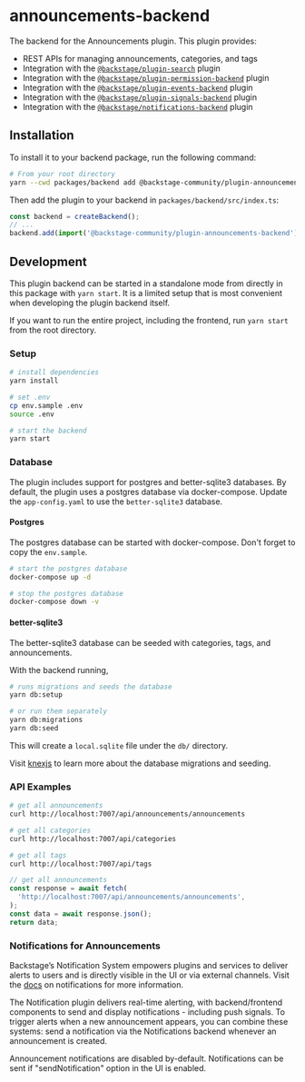 # announcements-backend

The backend for the Announcements plugin. This plugin provides:

- REST APIs for managing announcements, categories, and tags
- Integration with the [`@backstage/plugin-search`](https://github.com/backstage/backstage/tree/master/plugins/search) plugin
- Integration with the [`@backstage/plugin-permission-backend`](https://github.com/backstage/backstage/tree/master/plugins/permission-backend) plugin
- Integration with the [`@backstage/plugin-events-backend`](https://github.com/backstage/backstage/tree/master/plugins/events-backend) plugin
- Integration with the [`@backstage/plugin-signals-backend`](https://github.com/backstage/backstage/tree/master/plugins/signals-backend) plugin
- Integration with the [`@backstage/notifications-backend`](https://github.com/backstage/backstage/tree/master/plugins/notifications-backend) plugin

## Installation

To install it to your backend package, run the following command:

```bash
# From your root directory
yarn --cwd packages/backend add @backstage-community/plugin-announcements-backend
```

Then add the plugin to your backend in `packages/backend/src/index.ts`:

```ts
const backend = createBackend();
// ...
backend.add(import('@backstage-community/plugin-announcements-backend'));
```

## Development

This plugin backend can be started in a standalone mode from directly in this
package with `yarn start`. It is a limited setup that is most convenient when
developing the plugin backend itself.

If you want to run the entire project, including the frontend, run `yarn start` from the root directory.

### Setup

```sh
# install dependencies
yarn install

# set .env
cp env.sample .env
source .env

# start the backend
yarn start
```

### Database

The plugin includes support for postgres and better-sqlite3 databases. By default, the plugin uses a postgres database via docker-compose. Update the `app-config.yaml` to use the `better-sqlite3` database.

#### Postgres

The postgres database can be started with docker-compose. Don't forget to copy the `env.sample`.

```sh
# start the postgres database
docker-compose up -d

# stop the postgres database
docker-compose down -v
```

#### better-sqlite3

The better-sqlite3 database can be seeded with categories, tags, and announcements.

With the backend running,

```sh
# runs migrations and seeds the database
yarn db:setup

# or run them separately
yarn db:migrations
yarn db:seed
```

This will create a `local.sqlite` file under the `db/` directory.

Visit [knexjs](https://knexjs.org/guide/migrations.html) to learn more about the database migrations and seeding.

### API Examples

```sh
# get all announcements
curl http://localhost:7007/api/announcements/announcements

# get all categories
curl http://localhost:7007/api/categories

# get all tags
curl http://localhost:7007/api/tags
```

```ts
// get all announcements
const response = await fetch(
  'http://localhost:7007/api/announcements/announcements',
);
const data = await response.json();
return data;
```

### Notifications for Announcements

Backstage’s Notification System empowers plugins and services to deliver alerts to users and is directly visible in the UI or via external channels. Visit the [docs](https://backstage.io/docs/notifications/) on notifications for more information.

The Notification plugin delivers real-time alerting, with backend/frontend components to send and display notifications - including push signals.
To trigger alerts when a new announcement appears, you can combine these systems: send a notification via the Notifications backend whenever an announcement is created.

Announcement notifications are disabled by-default. Notifications can be sent if "sendNotification" option in the UI is enabled.
